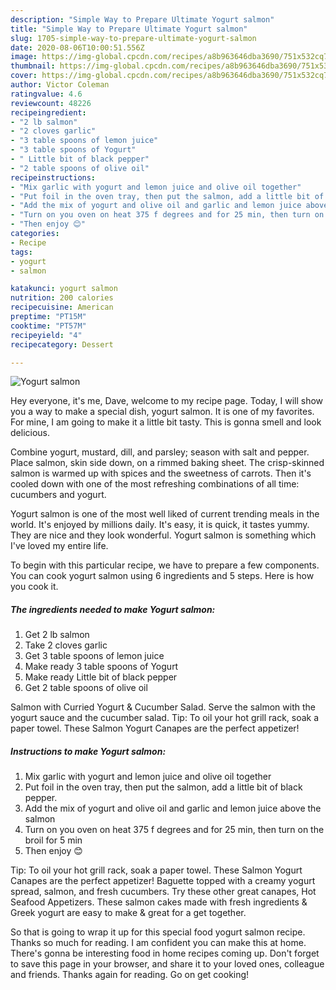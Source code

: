 ```yaml
---
description: "Simple Way to Prepare Ultimate Yogurt salmon"
title: "Simple Way to Prepare Ultimate Yogurt salmon"
slug: 1705-simple-way-to-prepare-ultimate-yogurt-salmon
date: 2020-08-06T10:00:51.556Z
image: https://img-global.cpcdn.com/recipes/a8b963646dba3690/751x532cq70/yogurt-salmon-recipe-main-photo.jpg
thumbnail: https://img-global.cpcdn.com/recipes/a8b963646dba3690/751x532cq70/yogurt-salmon-recipe-main-photo.jpg
cover: https://img-global.cpcdn.com/recipes/a8b963646dba3690/751x532cq70/yogurt-salmon-recipe-main-photo.jpg
author: Victor Coleman
ratingvalue: 4.6
reviewcount: 48226
recipeingredient:
- "2 lb salmon"
- "2 cloves garlic"
- "3 table spoons of lemon juice"
- "3 table spoons of Yogurt"
- " Little bit of black pepper"
- "2 table spoons of olive oil"
recipeinstructions:
- "Mix garlic with yogurt and lemon juice and olive oil together"
- "Put foil in the oven tray, then put the salmon, add a little bit of black pepper."
- "Add the mix of yogurt and olive oil and garlic and lemon juice above the salmon"
- "Turn on you oven on heat 375 f degrees and for 25 min, then turn on the broil for 5 min"
- "Then enjoy 😊"
categories:
- Recipe
tags:
- yogurt
- salmon

katakunci: yogurt salmon 
nutrition: 200 calories
recipecuisine: American
preptime: "PT15M"
cooktime: "PT57M"
recipeyield: "4"
recipecategory: Dessert

---
```



![Yogurt salmon](https://img-global.cpcdn.com/recipes/a8b963646dba3690/751x532cq70/yogurt-salmon-recipe-main-photo.jpg)

Hey everyone, it's me, Dave, welcome to my recipe page. Today, I will show you a way to make a special dish, yogurt salmon. It is one of my favorites. For mine, I am going to make it a little bit tasty. This is gonna smell and look delicious.

Combine yogurt, mustard, dill, and parsley; season with salt and pepper. Place salmon, skin side down, on a rimmed baking sheet. The crisp-skinned salmon is warmed up with spices and the sweetness of carrots. Then it&#39;s cooled down with one of the most refreshing combinations of all time: cucumbers and yogurt.

Yogurt salmon is one of the most well liked of current trending meals in the world. It's enjoyed by millions daily. It's easy, it is quick, it tastes yummy. They are nice and they look wonderful. Yogurt salmon is something which I've loved my entire life.


To begin with this particular recipe, we have to prepare a few components. You can cook yogurt salmon using 6 ingredients and 5 steps. Here is how you cook it.

<!--inarticleads1-->

##### The ingredients needed to make Yogurt salmon:

1. Get 2 lb salmon
1. Take 2 cloves garlic
1. Get 3 table spoons of lemon juice
1. Make ready 3 table spoons of Yogurt
1. Make ready  Little bit of black pepper
1. Get 2 table spoons of olive oil


Salmon with Curried Yogurt &amp; Cucumber Salad. Serve the salmon with the yogurt sauce and the cucumber salad. Tip: To oil your hot grill rack, soak a paper towel. These Salmon Yogurt Canapes are the perfect appetizer! 

<!--inarticleads2-->

##### Instructions to make Yogurt salmon:

1. Mix garlic with yogurt and lemon juice and olive oil together
1. Put foil in the oven tray, then put the salmon, add a little bit of black pepper.
1. Add the mix of yogurt and olive oil and garlic and lemon juice above the salmon
1. Turn on you oven on heat 375 f degrees and for 25 min, then turn on the broil for 5 min
1. Then enjoy 😊


Tip: To oil your hot grill rack, soak a paper towel. These Salmon Yogurt Canapes are the perfect appetizer! Baguette topped with a creamy yogurt spread, salmon, and fresh cucumbers. Try these other great canapes, Hot Seafood Appetizers. These salmon cakes made with fresh ingredients &amp; Greek yogurt are easy to make &amp; great for a get together. 

So that is going to wrap it up for this special food yogurt salmon recipe. Thanks so much for reading. I am confident you can make this at home. There's gonna be interesting food in home recipes coming up. Don't forget to save this page in your browser, and share it to your loved ones, colleague and friends. Thanks again for reading. Go on get cooking!

